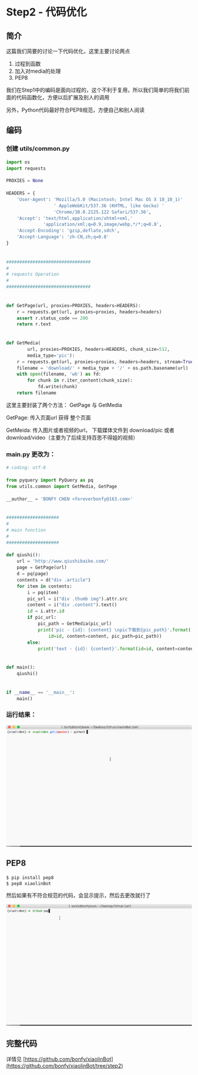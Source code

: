 # Step2 - 代码优化

## 简介

这篇我们简要的讨论一下代码优化，这里主要讨论两点

1. 过程到函数
2. 加入对media的处理
3. PEP8

我们在Step1中的编码是面向过程的，这个不利于复用，所以我们简单的将我们前面的代码函数化，方便以后扩展及别人的调用

另外，Python代码最好符合PEP8规范，方便自己和别人阅读

## 编码


### 创建 utils/common.py

```python
import os
import requests

PROXIES = None

HEADERS = {
    'User-Agent': 'Mozilla/5.0 (Macintosh; Intel Mac OS X 10_10_1)'
                  ' AppleWebKit/537.36 (KHTML, like Gecko) '
                  'Chrome/38.0.2125.122 Safari/537.36',
    'Accept': 'text/html,application/xhtml+xml,'
              'application/xml;q=0.9,image/webp,*/*;q=0.8',
    'Accept-Encoding': 'gzip,deflate,sdch',
    'Accept-Language': 'zh-CN,zh;q=0.8'
}


################################
#
# requests Operation
#
################################


def GetPage(url, proxies=PROXIES, headers=HEADERS):
    r = requests.get(url, proxies=proxies, headers=headers)
    assert r.status_code == 200
    return r.text


def GetMedia(
        url, proxies=PROXIES, headers=HEADERS, chunk_size=512,
        media_type='pic'):
    r = requests.get(url, proxies=proxies, headers=headers, stream=True)
    filename = 'download/' + media_type + '/' + os.path.basename(url)
    with open(filename, 'wb') as fd:
        for chunk in r.iter_content(chunk_size):
            fd.write(chunk)
    return filename
```

这里主要封装了两个方法： GetPage 与 GetMedia

GetPage: 传入页面url 获得 整个页面

GetMeida: 传入图片或者视频的url， 下载媒体文件到 download/pic 或者  download/video（主要为了后续支持百思不得姐的视频）

### main.py 更改为：

```python
# coding: utf-8

from pyquery import PyQuery as pq
from utils.common import GetMedia, GetPage

__author__ = 'BONFY CHEN <foreverbonfy@163.com>'


####################
#
# main function
#
####################

def qiushi():
    url = 'http://www.qiushibaike.com/'
    page = GetPage(url)
    d = pq(page)
    contents = d("div .article")
    for item in contents:
        i = pq(item)
        pic_url = i("div .thumb img").attr.src
        content = i("div .content").text()
        id = i.attr.id
        if pic_url:
            pic_path = GetMedia(pic_url)
            print('pic - {id}: {content} \npic下载到{pic_path}'.format(
                id=id, content=content, pic_path=pic_path))
        else:
            print('text - {id}: {content}'.format(id=id, content=content))


def main():
    qiushi()


if __name__ == '__main__':
    main()
```

### 运行结果：

![结果](https://github.com/bonfy/xiaolinBot/blob/master/screen/step2-2.gif)


## PEP8

```
$ pip install pep8
$ pep8 xiaolinBot
```
然后如果有不符合规范的代码，会显示提示，然后去更改就行了

![PEP8](https://github.com/bonfy/xiaolinBot/blob/master/screen/step2-1.gif)


## 完整代码 

详情见 [https://github.com/bonfy/xiaolinBot](https://github.com/bonfy/xiaolinBot/tree/step2)